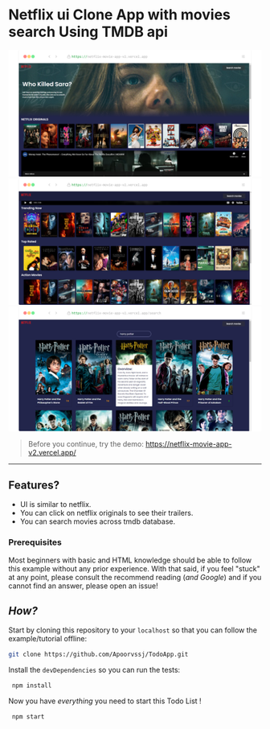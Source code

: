 <div>

# Netflix ui Clone App with movies search Using TMDB api

<a href="https://netflix-movie-app-v2.vercel.app/"
 alt="Try the Demo on Vercel!">
<img src="./screenshots/screenshot-rocks-1.png"
  alt="ToDo!">
<img src="./screenshots/screenshot-rocks-2.png"
  alt="ToDo!">
<img src="./screenshots/screenshot-rocks-3.png"
  alt="ToDo!">
</a>

> Before you continue, try the demo: https://netflix-movie-app-v2.vercel.app/ <br />

<hr />

## Features?

- UI is similar to netflix.
- You can click on netflix originals to see their trailers.
- You can search movies across tmdb database.
  <br />

### Prerequisites

Most beginners with basic and HTML knowledge
should be able to follow this example without any prior experience.
With that said, if you feel "stuck" at any point,
please consult the recommend reading (_and Google_)
and if you cannot find an answer,
please open an issue!

## _How?_

Start by cloning this repository to your `localhost`
so that you can follow the example/tutorial offline:

```sh
git clone https://github.com/Apoorvssj/TodoApp.git
```

Install the `devDependencies` so you can run the tests:

```sh
 npm install
```

Now you have _everything_ you need to start this Todo List !

```sh
 npm start
```

